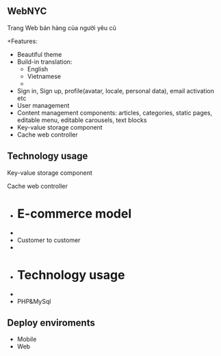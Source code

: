 ## WebNYC
 Trang Web bán hàng của người yêu cũ
 
+Features:
+  Beautiful theme
+  Build-in translation:
    <ul>
    <li>English</li>
    <li>Vietnamese<li>
    </ul>
+  Sign in, Sign up, profile(avatar, locale, personal data), email activation etc
+  User management
+  Content management components: articles, categories, static pages, editable menu, editable carousels, text blocks
+  Key-value storage component
+  Cache web controller
## Technology usage
 Key-value storage component
   
   Cache web controller 
+  # E-commerce model
+  
+  Customer to customer
+  
+  # Technology usage
+   
+   PHP&MySql
## Deploy enviroments
    
-   Mobile
-   Web
